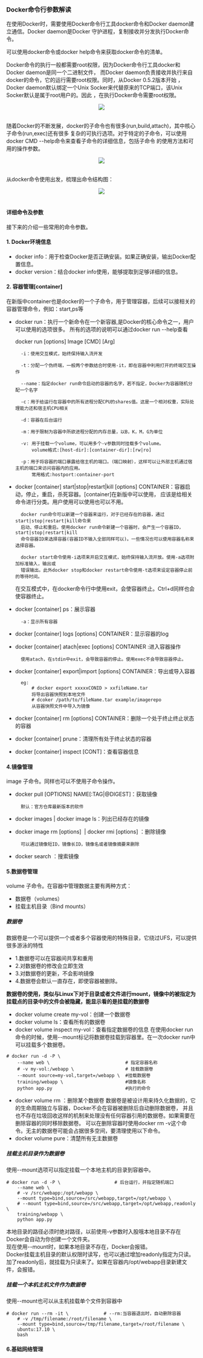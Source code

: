 ### Docker命令行参数解读
在使用Docker时，需要使用Docker命令行工具docker命令和Docker daemon建立通信。Docker daemon是Docker
守护进程，复制接收并分发执行Docker命令。  

可以使用docker命令或docker help命令来获取docker命令的清单。  

Docker命令的执行一般都需要root权限，因为Docker命令行工具docker和Docker daemon是同一个二进制文件，
而Docker daemon负责接收并执行来自docker的命令，它的运行需要root权限。同时，从Docker 0.5.2版本开始
，Docker daemon默认绑定一个Unix Socker来代替原来的TCP端口，该Unix Socker默认是属于root用户的。因此
，在执行Docker命令需要root权限。  

<div align="center"> <img src="https://github.com/ihuangch/blog/blob/master/Docker/pic/docker-socket.png" /> </div><br>

随着Docker的不断发展，docker的子命令也有很多(run,build,attach)，其中核心子命令(run,exec)还有很多
复杂的可执行选项。对于特定的子命令，可以使用docker CMD --help命令来查看子命令的详细信息，包括子命令
的使用方法和可用的操作参数。  

<div align="center"> <img src="https://github.com/ihuangch/blog/blob/master/Docker/pic/docker-cmd.png"  /> </div><br>

从docker命令使用出发，梳理出命令结构图：  

<div align="center"> <img src="https://github.com/ihuangch/blog/blob/master/Docker/pic/docker-use.png"  /> </div><br>

#### 详细命令及参数
接下来的介绍一些常用的命令参数。
#### 1. Docker环境信息
- docker info：用于检查Docker是否正确安装。如果正确安装，输出Docker配置信息。
- docker version：结合docker info使用，能够提取到足够详细的信息。

#### 2. 容器管理[container]
在新版中container也是docker的一个子命令，用于管理容器，后续可以接相关的容器管理命令，例如：start,ps等  

- docker run：执行一个新命令在一个新容器,是Docker的核心命令之一，用户可以使用的选项很多。
	所有的选项的说明可以通过docker run --help查看

	docker run [options] Image [CMD] [Arg]  

		-i：使用交互模式，始终保持输入流开发  

		-t：分配一个伪终端，一般两个参数结合时使用-it，即在容器中利用打开的终端交互操作  

		--name：指定docker run命令启动的容器的名字，若不指定，Docker为容器随机分配一个名字  

		-c：用于给运行在容器中的所有进程分配CPU的shares值。这是一个相对权重，实际处理能力还和宿主机CPU相关  

		-d：容器在后台运行

		-m：用于限制为容器中所欲进程分配的内存总量，以B，K，M，G为单位  

		-v: 用于挂载一个volume，可以用多个-v参数同时挂载多个volume。  
			volume格式:[host-dir]:[container-dir]:[rw|ro]  

		-p：用于将容器的端口暴露给宿主机的端口。（端口映射），这样可以让外部主机通过宿主机的端口来访问容器内的应用。  
			常用格式:hostport:container-port
		
- docker [container] start|stop|restart|kill [options] CONTAINER：容器启动，停止，重启，杀死容器。[container]在新版中可以使用，
	应该是给相关命令进行分类。用户使用可以使用也可以不用。

		docker run命令可以新建一个容器来运行，对于已经存在的容器，通过start|stop|restart|kill命令来
		启动、停止和重启。使用docker run命令新建一个容器时，会产生一个容器ID，start|stop|restart|kill
		命令容器ID来选择容器(容器ID不输入全部同样可以)。一些情况也可以使用容器名称来选择容器。  

		docker start命令使用-i选项来开启交互模式，始终保持输入流开放。使用-a选项附加标准输入，输出或
		错误输出。此外docker stop和docker restart命令使用-t选项来设定容器停止前的等待时间。

	在交互模式中，在docker命令行中使用exit，会使容器终止。Ctrl+d同样也会使容器终止。

- docker [container] ps：展示容器

		-a：显示所有容器

- docker [container] logs [options] CONTAINER：显示容器的log
- docker [container] atach|exec [options] CONTAINER :进入容器操作
		
		使用atach，在stdin中exit，会导致容器的停止。使用exec不会导致容器停止。

- docker [container] export|import [options] CONTAINER：导出或导入容器
		
		eg:
			# docker export xxxxxCONID > xxfileName.tar
			将导出容器快照到本地文件
			# dcoker /path/to/fileName.tar example/imagerepo
			从容器快照文件中导入为镜像

- docker [container] rm [options] CONTAINER：删除一个处于终止终止状态的容器
	
- docker [container] prune：清理所有处于终止状态的容器

- docker [container] inspect [CONT]：查看容器信息

		
#### 4.镜像管理
image 子命令。同样也可以不使用子命令操作。
- docker pull [OPTIONS] NAME[:TAG|@DIGEST]：获取镜像

		默认：官方仓库最新版本的软件


- docker images | docker image ls：列出已经存在的镜像

- docker image rm [options] <IMage> | docker rmi [options] <IMage>：删除镜像

		可以通过镜像短ID，镜像长ID，镜像名或者镜像摘要来删除

- docker search <IMage>：搜索镜像

#### 5.数据卷管理
volume 子命令。在容器中管理数据主要有两种方式：
- 数据卷（volumes）
- 挂载主机目录（Bind mounts）
##### 数据卷
数据卷是一个可以提供一个或者多个容器使用的特殊目录，它绕过UFS，可以提供很多游泳的特性
- 1.数据卷可以在容器间共享和重用
- 2.对数据卷的修改会立即生效
- 3.对数据卷的更新，不会影响镜像
- 4.数据卷会默认一直存在，即使容器被删除。

**数据卷的使用，类似与Linux下对于目录或者文件进行mount，镜像中的被指定为挂载点的目录中的文件会被隐藏，能显示看的是挂载的数据卷**

- docker volume create my-vol：创建一个数据卷
- docker volume ls：查看所有的数据卷
- docker volume inspect my-vol：查看指定数据卷的信息
在使用docker run命令的时候，使用--mount标记将数据卷挂载到容器里。在一次docker run中可以挂载多个数据卷。  
```
# docker run -d -P \
	--name web \        					# 指定容器名称
	# -v my-vol:/webapp \ 					# 挂载数据卷
	--mount source=my-vol,target=/webapp \  #挂载数据卷
	training/webapp \ 						#镜像名称
	python app.py 							#执行的命令
```

- docker volume rm <vol-name>：删除某个数据卷
数据卷是被设计用来持久化数据的，它的生命周期独立与容器，Docker不会在容器被删除后自动删除数据卷，
并且也不存在垃圾回收这样的机制来处理没有任何容器引用的数据卷。如果需要在删除容器的同时移除数据卷。
可以在删除容器时使用docker rm -v这个命令。无主的数据卷可能会占据很多空间，要清理使用以下命令。
- docker volume pure：清楚所有无主数据卷

##### 挂载主机目录作为数据卷
使用--mount选项可以指定挂载一个本地主机的目录到容器中。
```
# docker run -d -P \ 					# 后台运行，并指定随机端口
	--name web \
	# -v /src/webapp:/opt/webapp \
	--mount type=bind,source=/src/webapp,target=/opt/webapp \
	# --mount type=bind,source=/src/webapp,target=/opt/webapp,readonly \
	training/webapp \
	python app.py
```
本地目录的路径必须时绝对路径，以前使用-v参数时入股哦本地目录不存在Docker会自动为你创建一个文件夹。  
现在使用--mount时，如果本地目录不存在，Docker会报错。  
Docker挂载主机目录的默认权限时读写，也可以通过增加readonly指定为只读。  
加了readonly后，就挂载为只读来了。如果在容器内/opt/webapp目录新建文件，会报错。  

##### 挂载一个本机主机文件作为数据卷
使用--mount也可以从主机挂载单个文件到容器中
```
# docker run --rm -it \ 			# --rm:当容器退出时，自动删除容器
	# -v /tmp/filename:/root/filename \
	--mount type=bind,source=/tmp/filename,target=/root/filename \
	ubuntu:17.10 \
	bash
```

#### 6.基础网络管理



	

